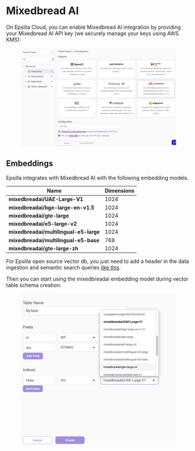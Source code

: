 # Mixedbread AI

On Epsilla Cloud, you can enable Mixedbread AI integration by providing your Mixedbread AI API key (we securely manage your keys using AWS KMS):

<figure><img src="../../.gitbook/assets/Screenshot 2024-02-13 at 11.21.29 AM.png" alt=""><figcaption></figcaption></figure>

## Embeddings

Epsilla integrates with Mixedbread AI with the following embedding models.

| Name                                   | Dimensions |
| -------------------------------------- | ---------- |
| **mixedbreadai/UAE-Large-V1**          | 1024       |
| **mixedbreadai/bge-large-en-v1.5**     | 1024       |
| **mixedbreadai/gte-large**             | 1024       |
| **mixedbreadai/e5-large-v2**           | 1024       |
| **mixedbreadai/multilingual-e5-large** | 1024       |
| **mixedbreadai/multilingual-e5-base**  | 768        |
| **mixedbreadai/gte-large-zh**          | 1024       |

For Epsilla open source vector db, you just need to add a header in the data ingestion and semantic search queries [like this](../../epsilla-vector-database/advanced-topics/embeddings.md#mixedbread-ai-embedding).

Then you can start using the mixedbreadai embedding model during vector table schema creation:

<figure><img src="../../.gitbook/assets/Screenshot 2024-02-13 at 11.23.10 AM.png" alt=""><figcaption></figcaption></figure>
